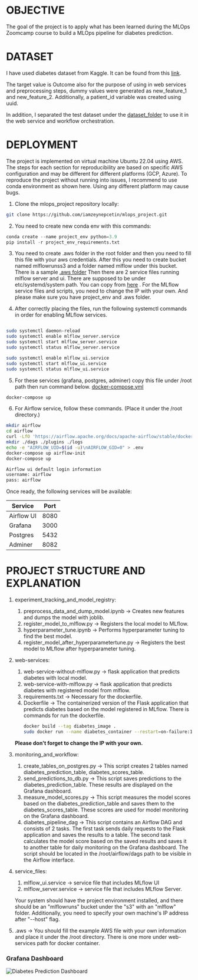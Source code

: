 # OBJECTIVE

The goal of the project is to apply what has been learned during the MLOps Zoomcamp course to build a MLOps pipeline for diabetes prediction. 

# DATASET
I have used diabetes dataset from Kaggle. It can be found from this [link](https://www.kaggle.com/datasets/akshaydattatraykhare/diabetes-dataset?select=diabetes.csv).

The target value is Outcome also for the purpose of using in web services and preprocessing steps, dummy values were generated as new_feature_1 and new_feature_2. Additionally, a patient_id variable was created using uuid.

In addition, I separated the test dataset under the [dataset_folder](https://github.com/iamzeynepcetin/mlops_project/tree/main/dataset) to use it in the web service and workflow orchestration. 

# DEPLOYMENT
The project is implemented on virtual machine Ubuntu 22.04 using AWS. The steps for each section for reproducibility are based on specific AWS configuration and may be different for different platforms (GCP, Azure). To reproduce the project without running into issues, I recommend to use conda environment as shown here. Using any different platform may cause bugs.

1. Clone the mlops_project repository locally:
```bash
git clone https://github.com/iamzeynepcetin/mlops_project.git
```
2. You need to create new conda env with this commands:

```python
conda create --name project_env python=3.9
pip install -r project_env_requirements.txt 
```
3. You need to create .aws folder in the root folder and then you need to fill this file with your aws credentials. After this you need to create bucket named mlflowrunss3 and a folder named mlflow under this bucket. There is a sample [.aws folder](https://github.com/iamzeynepcetin/mlops_project/tree/main/.aws)  Then there are 2 service files running mlflow server and ui. There are supposed to be under etc/systemd/system path. You can copy from [here](https://github.com/iamzeynepcetin/mlops_project/tree/main/service_files) . For the MLflow service files and scripts, you need to change the IP with your own. And please make sure you have project_env and .aws folder.

4. After correctly placing the files, run the following systemctl commands in order for enabling MLflow services.

```bash

sudo systemctl daemon-reload 
sudo systemctl enable mlflow_server.service
sudo systemctl start mlflow_server.service
sudo systemctl status mlflow_server.service 

sudo systemctl enable mlflow_ui.service
sudo systemctl start mlflow_ui.service
sudo systemctl status mlflow_ui.service 
```

5. For these services (grafana, postgres, adminer) copy this file under /root path then run command below. [docker-compose.yml](https://github.com/iamzeynepcetin/mlops_project/blob/main/docker-compose.yml)
```bash
docker-compose up
```

6. For Airflow service, follow these commands. (Place it under the /root directory.)
```bash
mkdir airflow
cd airflow
curl -LfO 'https://airflow.apache.org/docs/apache-airflow/stable/docker-compose.yaml'
mkdir ./dags ./plugins ./logs
echo -e "AIRFLOW_UID=$(id -u)\nAIRFLOW_GID=0" > .env
docker-compose up airflow-init
docker-compose up

Airflow ui default login information
username: airflow
pass: airflow
```
Once ready, the following services will be available:

| Service       | Port         |
| ------------- |:-------------:|
| Airflow UI     | 8080      | 
| Grafana | 3000     |  
| Postgres | 5432     |   
| Adminer     | 8082      |  

# PROJECT STRUCTURE AND EXPLANATION
1. experiment_tracking_and_model_registry:
    1. preprocess_data_and_dump_model.ipynb -> Creates new features and dumps the model with joblib.
    2. register_model_to_mlflow.py -> Registers the local model to MLflow.
    3. hyperparameter_tune.ipynb -> Performs hyperparameter tuning to find the best model.
    4. register_model_after_hyperparametertune.py -> Registers the best model to MLflow after hyperparameter tuning.

2. web-services:
    1. web-service-without-mlflow.py -> flask application that predicts diabetes with local model.
    2. web-service-with-mlflow.py -> flask application that predicts diabetes with registered model from mlflow.
    3. requirements.txt -> Necessary for the dockerfile.
    4. Dockerfile -> The containerized version of the Flask application that predicts diabetes based on the model registered in MLflow.
        There is commands for run the dockerfile.
        ```bash
        docker build --tag diabetes_image .
        sudo docker run --name diabetes_container --restart=on-failure:10 -d -p 9696:9696 diabetes_image
        ```
    **Please don't forget to change the IP with your own.**

3. monitoring_and_workflow:
    1. create_tables_on_postgres.py -> This script creates 2 tables named diabetes_prediction_table, diabetes_scores_table. 
    2. send_predictions_to_db.py -> This script saves predictions to the diabetes_prediction_table. These results are displayed on the Grafana dashboard.
    3. measure_model_scores.py -> This script measures the model scores based on the diabetes_prediction_table and saves them to the diabetes_scores_table. These scores are used for model monitoring on the Grafana dashboard.
    4. diabetes_pipeline_dag -> This script contains an Airflow DAG and consists of 2 tasks. The first task sends daily requests to the Flask application and saves the results to a table. The second task calculates the model score based on the saved results and saves it to another table for daily monitoring on the Grafana dashboard. The script should be located in the /root/airflow/dags path to be visible in the Airflow interface.
4. service_files:
    1. mlflow_ui.service ->  service file that includes MLflow UI
    2. mlflow_server.service -> service file that includes MLflow Server.
    
    Your system should have the project environment installed, and there should be an "mlflowruns" bucket under the "s3" with an "mlflow" folder. Additionally, you need to specify your own machine's IP address after "--host" flag.
5. .aws -> You should fill the example AWS file with your own information and place it under the /root directory. There is one more under web-services path for docker container.

### Grafana Dashboard 
![Diabetes Prediction Dashboard]([/assets/images/san-juan-mountains.jpg](https://resim-yukle.com/MEwU))